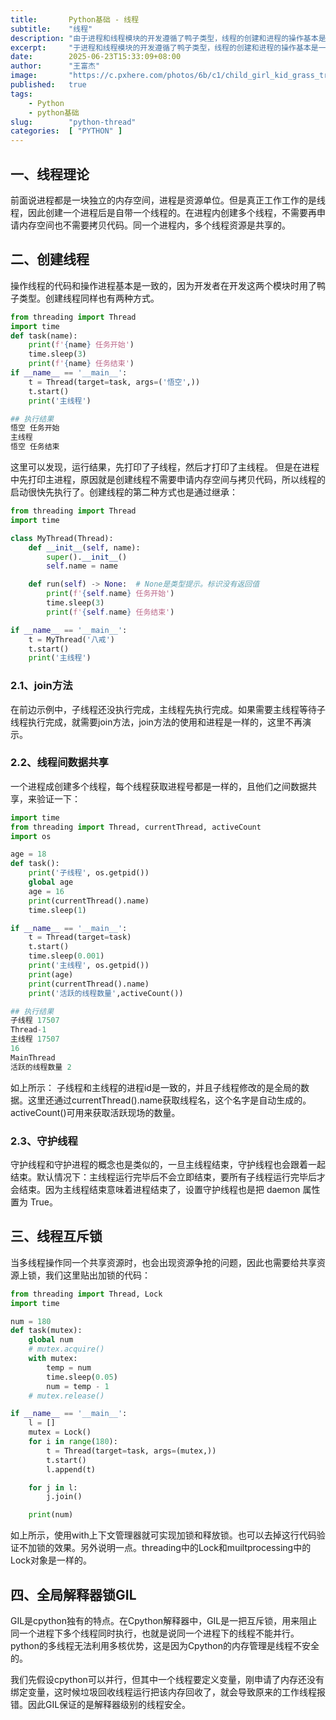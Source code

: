 ```yaml
---
title:       Python基础 - 线程
subtitle:    "线程"
description: "由于进程和线程模块的开发遵循了鸭子类型，线程的创建和进程的操作基本是一样的。但是在Cpython中由于GIL全局解释器锁的存在，线程无法真正的并行，无法有效利用CPU的多核优势。"
excerpt:     "于进程和线程模块的开发遵循了鸭子类型，线程的创建和进程的操作基本是一样的。但是在Cpython中由于GIL全局解释器锁的存在，线程无法真正的并行，无法有效利用CPU的多核优势。"
date:        2025-06-23T15:33:09+08:00
author:      "王富杰"
image:       "https://c.pxhere.com/photos/6b/c1/child_girl_kid_grass_tree-52730.jpg!d"
published:   true
tags:
    - Python
    - python基础
slug:        "python-thread"
categories:  [ "PYTHON" ]
---
```


## 一、线程理论
前面说进程都是一块独立的内存空间，进程是资源单位。但是真正工作工作的是线程，因此创建一个进程后是自带一个线程的。在进程内创建多个线程，不需要再申请内存空间也不需要拷贝代码。同一个进程内，多个线程资源是共享的。

## 二、创建线程
操作线程的代码和操作进程基本是一致的，因为开发者在开发这两个模块时用了鸭子类型。创建线程同样也有两种方式。
```python
from threading import Thread
import time
def task(name):
    print(f'{name} 任务开始')
    time.sleep(3)
    print(f'{name} 任务结束')
if __name__ == '__main__':
    t = Thread(target=task, args=('悟空',))
    t.start()
    print('主线程')

## 执行结果
悟空 任务开始
主线程
悟空 任务结束
```
这里可以发现，运行结果，先打印了子线程，然后才打印了主线程。 但是在进程中先打印主进程，原因就是创建线程不需要申请内存空间与拷贝代码，所以线程的启动很快先执行了。创建线程的第二种方式也是通过继承：
```python
from threading import Thread
import time

class MyThread(Thread):
    def __init__(self, name):
        super().__init__()
        self.name = name

    def run(self) -> None:  # None是类型提示。标识没有返回值
        print(f'{self.name} 任务开始')
        time.sleep(3)
        print(f'{self.name} 任务结束')

if __name__ == '__main__':
    t = MyThread('八戒')
    t.start()
    print('主线程')
```

### 2.1、join方法
在前边示例中，子线程还没执行完成，主线程先执行完成。如果需要主线程等待子线程执行完成，就需要join方法，join方法的使用和进程是一样的，这里不再演示。


### 2.2、线程间数据共享
一个进程成创建多个线程，每个线程获取进程号都是一样的，且他们之间数据共享，来验证一下：
```python
import time
from threading import Thread, currentThread, activeCount
import os

age = 18
def task():
    print('子线程', os.getpid())
    global age
    age = 16
    print(currentThread().name)
    time.sleep(1)

if __name__ == '__main__':
    t = Thread(target=task)
    t.start()
    time.sleep(0.001)
    print('主线程', os.getpid())
    print(age)
    print(currentThread().name)
    print('活跃的线程数量',activeCount())

## 执行结果
子线程 17507
Thread-1
主线程 17507
16
MainThread
活跃的线程数量 2
```
如上所示： 子线程和主线程的进程id是一致的，并且子线程修改的是全局的数据。这里还通过currentThread().name获取线程名，这个名字是自动生成的。activeCount()可用来获取活跃现场的数量。

### 2.3、守护线程
守护线程和守护进程的概念也是类似的，一旦主线程结束，守护线程也会跟着一起结束。默认情况下：主线程运行完毕后不会立即结束，要所有子线程运行完毕后才会结束。因为主线程结束意味着进程结束了，设置守护线程也是把 daemon 属性置为 True。

## 三、线程互斥锁
当多线程操作同一个共享资源时，也会出现资源争抢的问题，因此也需要给共享资源上锁，我们这里贴出加锁的代码：
```python
from threading import Thread, Lock
import time

num = 180
def task(mutex):
    global num
    # mutex.acquire()
    with mutex:
        temp = num
        time.sleep(0.05)
        num = temp - 1
    # mutex.release()

if __name__ == '__main__':
    l = []
    mutex = Lock()
    for i in range(180):
        t = Thread(target=task, args=(mutex,))
        t.start()
        l.append(t)

    for j in l:
        j.join()

    print(num)
```
如上所示，使用with上下文管理器就可实现加锁和释放锁。也可以去掉这行代码验证不加锁的效果。另外说明一点。threading中的Lock和muiltprocessing中的Lock对象是一样的。


## 四、全局解释器锁GIL
GIL是cpython独有的特点。在Cpython解释器中，GIL是一把互斥锁，用来阻止同一个进程下多个线程同时执行，也就是说同一个进程下的线程不能并行。python的多线程无法利用多核优势，这是因为Cpython的内存管理是线程不安全的。

我们先假设cpython可以并行，但其中一个线程要定义变量，刚申请了内存还没有绑定变量，这时候垃圾回收线程运行把该内存回收了，就会导致原来的工作线程报错。因此GIL保证的是解释器级别的线程安全。